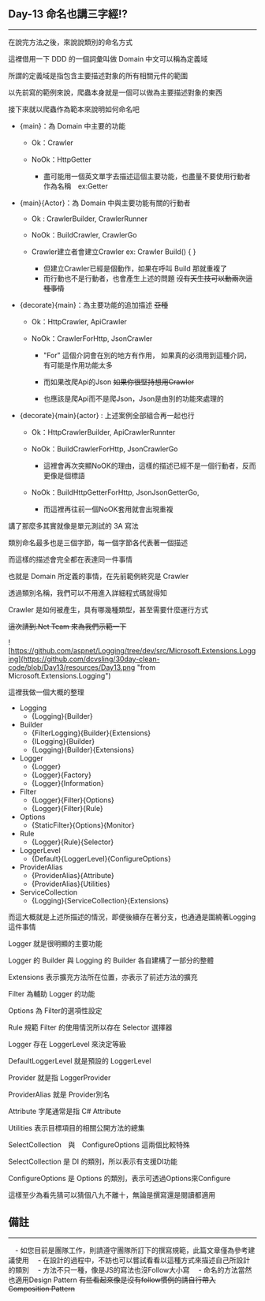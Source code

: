 ## Day-13 命名也講三字經!?
---

在說完方法之後，來說說類別的命名方式

這裡借用一下 DDD 的一個詞彙叫做 Domain 中文可以稱為定義域

所謂的定義域是指包含主要描述對象的所有相關元件的範圍

以先前寫的範例來說，爬蟲本身就是一個可以做為主要描述對象的東西

接下來就以爬蟲作為範本來說明如何命名吧

 - {main}：為 Domain 中主要的功能

   - Ok：Crawler

   - NoOk：HttpGetter

     - 盡可能用一個英文單字去描述這個主要功能，也盡量不要使用行動者作為名稱　ex:Getter




 - {main}{Actor}：為 Domain 中與主要功能有關的行動者

   - Ok : CrawlerBuilder, CrawlerRunner

   - NoOk：BuildCrawler, CrawlerGo

   - Crawler建立者會建立Crawler ex: Crawler Build() { }

     - 但建立Crawler已經是個動作，如果在呼叫 Build 那就重複了
     - 而行動也不是行動者，也會產生上述的問題
~~沒有天生技可以動兩次這種事情~~




 - {decorate}{main}：為主要功能的追加描述 ~~亞種~~

   - Ok：HttpCrawler, ApiCrawler

   - NoOk：CrawlerForHttp, JsonCrawler

     - "For" 這個介詞會在別的地方有作用，
如果真的必須用到這種介詞，有可能是作用功能太多

     - 而如果改爬Api的Json ~~如果你很堅持想用Crawler~~

     - 也應該是爬Api而不是爬Json，Json是由別的功能來處理的




 - {decorate}{main}{actor} : 上述案例全部組合再一起也行

   - Ok：HttpCrawlerBuilder, ApiCrawlerRunnter

   - NoOk：BuildCrawlerForHttp, JsonCrawlerGo

     - 這裡會再次突顯NoOK的理由，這樣的描述已經不是一個行動者，反而更像是個標語

   - NoOk：BuildHttpGetterForHttp, JsonJsonGetterGo,

     - 而這裡再往前一個NoOK套用就會出現重複



講了那麼多其實就像是單元測試的 3A 寫法

類別命名最多也是三個字節，每一個字節各代表著一個描述

而這樣的描述會完全都在表達同一件事情

也就是 Domain 所定義的事情，在先前範例終究是 Crawler

透過類別名稱，我們可以不用進入詳細程式碼就得知

Crawler 是如何被產生，具有哪幾種類型，甚至需要什麼運行方式

~~這次請到.Net Team 來為我們示範一下~~

![https://github.com/aspnet/Logging/tree/dev/src/Microsoft.Extensions.Logging](https://github.com/dcvsling/30day-clean-code/blob/Day13/resources/Day13.png "from Microsoft.Extensions.Logging")

這裡我做一個大概的整理

 - Logging
   - {Logging}{Builder}
 - Builder 
   - {FilterLogging}{Builder}{Extensions}
   - {ILogging}{Builder}
   - {Logging}{Builder}{Extensions}
 - Logger
   - {Logger}
   - {Logger}{Factory}
   - {Logger}{Information}
 - Filter
   - {Logger}{Filter}{Options}
   - {Logger}{Filter}{Rule}
 - Options
   - {StaticFilter}{Options}{Monitor}
 - Rule
   - {Logger}{Rule}{Selector}
 - LoggerLevel
   - {Default}{LoggerLevel}{ConfigureOptions}
 - ProviderAlias
   - {ProviderAlias}{Attribute}
   - {ProviderAlias}{Utilities}
 - ServiceCollection 
   - {Logging}{ServiceCollection}{Extensions}
 
而這大概就是上述所描述的情況，即便後續存在著分支，也通通是圍繞著Logging這件事情

Logger 就是很明顯的主要功能

Logger 的 Builder 與 Logging 的 Builder 各自建構了一部分的整體

Extensions 表示擴充方法所在位置，亦表示了前述方法的擴充

Filter 為輔助 Logger 的功能

Options 為 Filter的選項性設定

Rule 規範 Filter 的使用情況所以存在 Selector 選擇器

Logger 存在 LoggerLevel 來決定等級

DefaultLoggerLevel 就是預設的 LoggerLevel

Provider 就是指 LoggerProvider 

ProviderAlias 就是 Provider別名

Attribute 字尾通常是指 C# Attribute 

Utilities 表示目標項目的相關公開方法的總集

SelectCollection　與　ConfigureOptions 這兩個比較特殊

SelectCollection 是 DI 的類別，所以表示有支援DI功能

ConfigureOptions 是 Options 的類別，表示可透過Options來Configure

這樣至少為看先猜可以猜個八九不離十，無論是撰寫還是閱讀都適用

## 備註
---

　- 如您目前是團隊工作，則請遵守團隊所訂下的撰寫規範，此篇文章僅為參考建議使用
　- 在設計的過程中，不妨也可以嘗試看看以這種方式來描述自己所設計的類別
　- 方法不只一種，像是JS的寫法也沒Follow大小寫
　- 命名的方法當然也適用Design Pattern ~~有些看起來像是沒有follow慣例的請自行帶入Composition Pattern~~